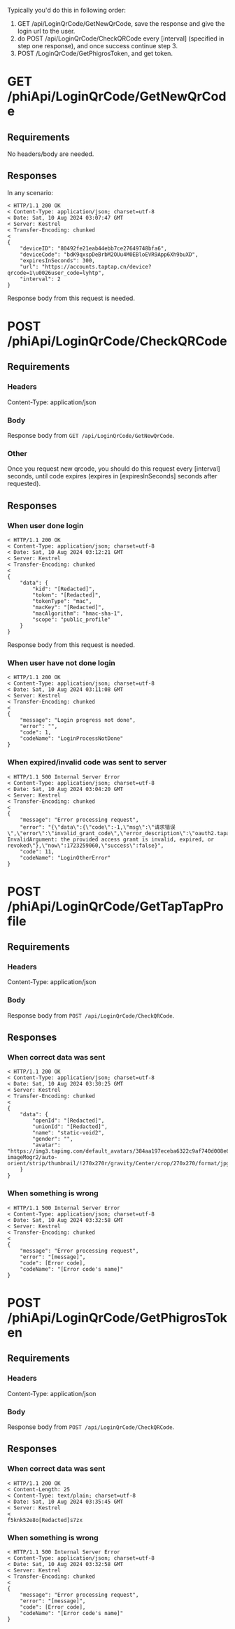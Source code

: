 Typically you'd do this in following order:
1. GET /api/LoginQrCode/GetNewQrCode, save the response and give the login url to the user.
2. do POST /api/LoginQrCode/CheckQRCode every [interval\] (specified in step one response), and once success continue step 3.
3. POST /LoginQrCode/GetPhigrosToken, and get token.

# GET /phiApi/LoginQrCode/GetNewQrCode
## Requirements
No headers/body are needed.

## Responses
In any scenario:
```
< HTTP/1.1 200 OK
< Content-Type: application/json; charset=utf-8
< Date: Sat, 10 Aug 2024 03:07:47 GMT
< Server: Kestrel
< Transfer-Encoding: chunked
<
{
    "deviceID": "80492fe21eab44ebb7ce27649748bfa6",
    "deviceCode": "bdK9qxspDeBrbM2OUu4M0EBloEVR9App6Xh9buXD",
    "expiresInSeconds": 300,
    "url": "https://accounts.taptap.cn/device?qrcode=1\u0026user_code=lyhtp",
    "interval": 2
}
```
Response body from this request is needed.

# POST /phiApi/LoginQrCode/CheckQRCode
## Requirements
### Headers
Content-Type: application/json
### Body
Response body from `GET /api/LoginQrCode/GetNewQrCode`.
### Other
Once you request new qrcode, you should do this request every [interval\] seconds, until code expires (expires in [expiresInSeconds\] seconds after requested).
## Responses
### When user done login
```
< HTTP/1.1 200 OK
< Content-Type: application/json; charset=utf-8
< Date: Sat, 10 Aug 2024 03:12:21 GMT
< Server: Kestrel
< Transfer-Encoding: chunked
<
{
    "data": {
        "kid": "[Redacted]",
        "token": "[Redacted]",
        "tokenType": "mac",
        "macKey": "[Redacted]",
        "macAlgorithm": "hmac-sha-1",
        "scope": "public_profile"
    }
}
```
Response body from this request is needed.

### When user have not done login
```
< HTTP/1.1 200 OK
< Content-Type: application/json; charset=utf-8
< Date: Sat, 10 Aug 2024 03:11:08 GMT
< Server: Kestrel
< Transfer-Encoding: chunked
<
{
    "message": "Login progress not done",
    "error": "",
    "code": 1,
    "codeName": "LoginProcessNotDone"
}
```
### When expired/invalid code was sent to server
```
< HTTP/1.1 500 Internal Server Error
< Content-Type: application/json; charset=utf-8
< Date: Sat, 10 Aug 2024 03:04:20 GMT
< Server: Kestrel
< Transfer-Encoding: chunked
<
{
    "message": "Error processing request",
    "error": "{\"data\":{\"code\":-1,\"msg\":\"请求错误\",\"error\":\"invalid_grant_code\",\"error_description\":\"oauth2.tapapis.com.INVALID_GRANT_CODE: InvalidArgument: the provided access grant is invalid, expired, or revoked\"},\"now\":1723259060,\"success\":false}",
    "code": 11,
    "codeName": "LoginOtherError"
}
```
# POST /phiApi/LoginQrCode/GetTapTapProfile
## Requirements
### Headers
Content-Type: application/json
### Body
Response body from `POST /api/LoginQrCode/CheckQRCode`.
## Responses
### When correct data was sent
```
< HTTP/1.1 200 OK
< Content-Type: application/json; charset=utf-8
< Date: Sat, 10 Aug 2024 03:30:25 GMT
< Server: Kestrel
< Transfer-Encoding: chunked
<
{
    "data": {
        "openId": "[Redacted]",
        "unionId": "[Redacted]",
        "name": "static-void2",
        "gender": "",
        "avatar": "https://img3.tapimg.com/default_avatars/384aa197eceba6322c9af740d008e65e.jpg?imageMogr2/auto-orient/strip/thumbnail/!270x270r/gravity/Center/crop/270x270/format/jpg/interlace/1/quality/80"
    }
}
```
### When something is wrong
```
< HTTP/1.1 500 Internal Server Error
< Content-Type: application/json; charset=utf-8
< Date: Sat, 10 Aug 2024 03:32:58 GMT
< Server: Kestrel
< Transfer-Encoding: chunked
<
{
    "message": "Error processing request",
    "error": "[message]",
    "code": [Error code],
    "codeName": "[Error code's name]"
}
```
# POST /phiApi/LoginQrCode/GetPhigrosToken
## Requirements
### Headers
Content-Type: application/json
### Body
Response body from `POST /api/LoginQrCode/CheckQRCode`.
## Responses
### When correct data was sent
```
< HTTP/1.1 200 OK
< Content-Length: 25
< Content-Type: text/plain; charset=utf-8
< Date: Sat, 10 Aug 2024 03:35:45 GMT
< Server: Kestrel
<
f5knk52e8o[Redacted]s7zx
```
### When something is wrong
```
< HTTP/1.1 500 Internal Server Error
< Content-Type: application/json; charset=utf-8
< Date: Sat, 10 Aug 2024 03:32:58 GMT
< Server: Kestrel
< Transfer-Encoding: chunked
<
{
    "message": "Error processing request",
    "error": "[message]",
    "code": [Error code],
    "codeName": "[Error code's name]"
}
```